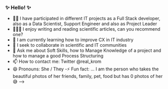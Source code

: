 ### ✨ Hello! ✨


- 🐱‍👤 I have participated in different IT projects as a Full Stack developer, also as a Data Scientist, Support Engineer and also as Project Leader
- 👩🏻‍💻 I enjoy writing and reading scientific articles, can you recommend one?
- 🌱 I am currently learning how to improve CX in IT industry
- 👯 I seek to collaborate in scientific and IT communities
- 💬 Ask me about Soft Skills, how to Manage Knowledge of a project and how to manage a good Process Structuring
- 📫 How to contact me: Twitter @real_krom
- 😄 Pronouns: She / They
-⚡ Fun fact: ... I am the person who takes the beautiful photos of her friends, family, pet, food but has 0 photos of her 😅
-->
